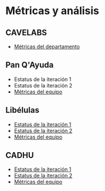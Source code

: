 # Métricas y análisis
## CAVELABS
- [Métricas del departamento](https://docs.google.com/document/d/1CP0vq4z5_DImesYY1p9McqCUG4HOcgRHAYi4uu8YZb0/edit?usp=sharing)
## Pan Q'Ayuda
- Estatus de la iteración 1
- Estatus de la iteración 2
- [Métricas del equipo](https://docs.google.com/document/d/1hrk-Ozjf4m_Q316c2hImrfvUFOFSSvrhx9P_vmzJTv4/edit?usp=sharing)
## Libélulas
- [Estatus de la iteración 1](https://docs.google.com/spreadsheets/d/1cq85GxUR_6Kdl3-aUuQ0JdM7rZDlexoZ3Q49vf_-DVo/edit?usp=drivesdk)
- [Estatus de la iteración 2](https://docs.google.com/spreadsheets/u/1/d/1yKRF1-2ZvgOv7J7lH26KyEQ1dxmtQoauc_gidgge7kg/edit?usp=drivesdk)
- [Métricas del equipo](https://docs.google.com/document/d/15FL5-Onc2ue-ATft6namNC0rx6FrErrzAoYSuEOvLvI/edit?usp=sharing)
## CADHU
- [Estatus de la iteración 1](https://docs.google.com/spreadsheets/d/1f0BGn505XRNUiGzscuJ3Esy8Qwo6LILVE88FCh6EBjc/edit?usp=sharing)
- [Estatus de la iteración 2](https://docs.google.com/spreadsheets/d/188aCw6_MmOQE0a07Z95qGh2OF4kFhjQWEkK2BE5Krvo/edit?usp=sharing)
- [Métricas del equipo](https://docs.google.com/document/d/1D8ps_p3XnuJsKKybMp0XbGi_UExrHuMNggM8yvcfS4Y/edit?usp=sharing)
